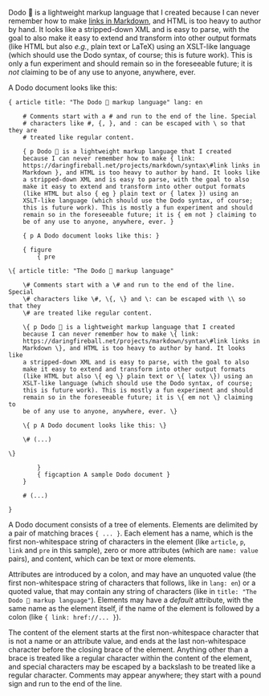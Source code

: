 Dodo 🦤 is a lightweight markup language that I created because I can never remember how to make [links in
Markdown](https://daringfireball.net/projects/markdown/syntax#link), and HTML is too heavy to author by
hand. It looks like a stripped-down XML and is easy to parse, with the goal to also make it easy to
extend and transform into other output formats (like HTML but also _e.g._, plain text or LaTeX) using an
XSLT-like language (which should use the Dodo syntax, of course; this is future work). This is only a fun
experiment and should remain so in the foreseeable future; it is _not_ claiming to be of any use to anyone,
anywhere, ever.

A Dodo document looks like this:

```
{ article title: "The Dodo 🦤 markup language" lang: en

    # Comments start with a # and run to the end of the line. Special
    # characters like #, {, }, and : can be escaped with \ so that they are
    # treated like regular content.

    { p Dodo 🦤 is a lightweight markup language that I created
    because I can never remember how to make { link:
    https://daringfireball.net/projects/markdown/syntax\#link links in
    Markdown }, and HTML is too heavy to author by hand. It looks like
    a stripped-down XML and is easy to parse, with the goal to also
    make it easy to extend and transform into other output formats
    (like HTML but also { eg } plain text or { latex }) using an
    XSLT-like language (which should use the Dodo syntax, of course;
    this is future work). This is mostly a fun experiment and should
    remain so in the foreseeable future; it is { em not } claiming to
    be of any use to anyone, anywhere, ever. }

    { p A Dodo document looks like this: }

    { figure
        { pre

\{ article title: "The Dodo 🦤 markup language"

    \# Comments start with a \# and run to the end of the line. Special
    \# characters like \#, \{, \} and \: can be escaped with \\ so that they
    \# are treated like regular content.

    \{ p Dodo 🦤 is a lightweight markup language that I created
    because I can never remember how to make \{ link:
    https://daringfireball.net/projects/markdown/syntax\#link links in
    Markdown \}, and HTML is too heavy to author by hand. It looks like
    a stripped-down XML and is easy to parse, with the goal to also
    make it easy to extend and transform into other output formats
    (like HTML but also \{ eg \} plain text or \{ latex \}) using an
    XSLT-like language (which should use the Dodo syntax, of course;
    this is future work). This is mostly a fun experiment and should
    remain so in the foreseeable future; it is \{ em not \} claiming to
    be of any use to anyone, anywhere, ever. \}

    \{ p A Dodo document looks like this: \}

    \# (...)

\}

        }
        { figcaption A sample Dodo document }
    }

    # (...)

}
```

A Dodo document consists of a tree of elements. Elements are delimited by a pair of matching braces
`{ ... }`. Each element has a name, which is the first non-whitespace string of characters in the element
(like `article`, `p`, `link` and `pre` in this sample), zero or more attributes (which are `name: value`
pairs), and content, which can be text or more elements.

Attributes are introduced by a colon, and may have an unquoted value (the first non-whitespace string of
characters that follows, like in `lang: en`) or a quoted value, that may contain any string of characters
(like in `title: "The Dodo 🦤 markup language"`). Elements may have a _default_ attribute, with the same
name as the element itself, if the name of the element is followed by a colon (like `{ link: href://... }`).

The content of the element starts at the first non-whitespace character that is not a name or an attribute
value, and ends at the last non-whitespace character before the closing brace of the element. Anything
other than a brace is treated like a regular character within the content of the element, and special
characters may be escaped by a backslash to be treated like a regular character. Comments may appear
anywhere; they start with a pound sign and run to the end of the line.
